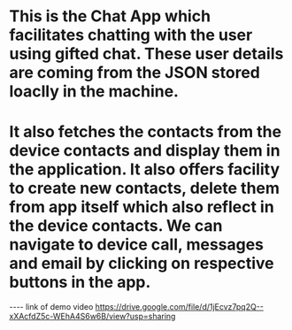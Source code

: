 # This is the Chat App which facilitates chatting with the user using gifted chat. These user details are coming from the JSON stored loaclly in the machine.
# It also fetches the contacts from the device contacts and display them in the application. It also offers facility to create new contacts, delete them from app itself which also reflect in the device contacts. We can navigate to device call, messages and email by clicking on respective buttons in the app.
---- link of demo video  https://drive.google.com/file/d/1jEcvz7pq2Q--xXAcfdZ5c-WEhA4S6w6B/view?usp=sharing
